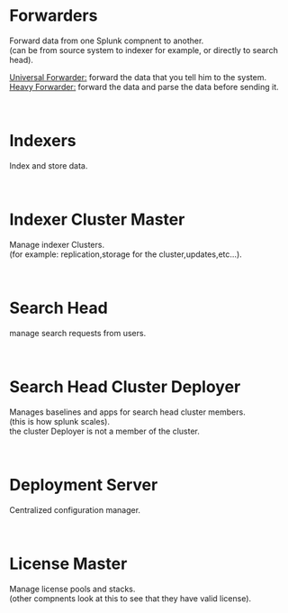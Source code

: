 # Forwarders
Forward data from one Splunk compnent to another.  
(can be from source system to indexer for example, or directly to search head).

<ins>Universal Forwarder:</ins> forward the data that you tell him to the system.  
<ins>Heavy Forwarder:</ins> forward the data and parse the data before sending it.

<br>

# Indexers 
Index and store data.

<br>

# Indexer Cluster Master
Manage indexer Clusters.  
(for example: replication,storage for the cluster,updates,etc...).

<br>

# Search Head 
manage search requests from users.

<br>

# Search Head Cluster Deployer 
Manages baselines and apps for search head cluster members.  
(this is how splunk scales).  
the cluster Deployer is not a member of the cluster.

<br>


# Deployment Server 
Centralized configuration manager.  

<br>

# License Master 
Manage license pools and stacks.  
(other compnents look at this to see that they have valid license).

